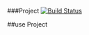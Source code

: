 ###Project
[![Build Status](https://travis-ci.org/Baby-Bang/new-baby-bang.svg?branch=master)](https://github.com/xiaopangzhu/react-redux-superagent)

##use Project
